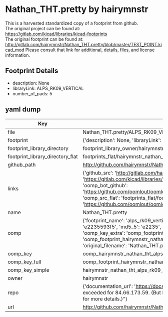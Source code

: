 # Nathan_THT.pretty by hairymnstr  
This is a harvested standardized copy of a footprint from github.  
The original project can be found at:  
https://gitlab.com/kicad/libraries/kicad-footprints  
The original footprint can be found at:
http://gitlab.com/hairymnstr/Nathan_THT.pretty/blob/master/TEST_POINT.kicad_mod
Please consult that link for additional, details, files, and license information.  
## Footprint Details
* description: None  
* libraryLink: ALPS_RK09_VERTICAL  
* number_of_pads: 5  
## yaml dump  
| Key | Value |  
| --- | --- |  
| file | Nathan_THT.pretty/ALPS_RK09_VERTICAL.kicad_mod |  
| footprint | {'description': None, 'libraryLink': 'ALPS_RK09_VERTICAL', 'number_of_pads': 5} |  
| footprint_library_directory | footprint_library_owner/hairymnstr_Nathan_THT.pretty |  
| footprint_library_directory_flat | footprints_flat/hairymnstr_nathan_tht_alps_rk09_vertical/working |  
| github_path | http://github.com/hairymnstr/Nathan_THT.pretty/blob/master/ALPS_RK09_VERTICAL.kicad_mod |  
| links | {'github_src': 'http://gitlab.com/hairymnstr/Nathan_THT.pretty/blob/master/TEST_POINT.kicad_mod', 'github_src_repo': 'https://gitlab.com/kicad/libraries/kicad-footprints', 'oomp_bot': 'footprints/hairymnstr_nathan_tht_alps_rk09_vertical/working', 'oomp_bot_github': 'https://github.com/oomlout/oomlout_oomp_footprint_bot/tree/main/footprints/hairymnstr_nathan_tht_alps_rk09_vertical/working', 'oomp_src_flat': 'footprints_flat/footprints_flat/hairymnstr_nathan_tht_alps_rk09_vertical/working', 'oomp_src_flat_github': 'https://github.com/oomlout/oomlout_oomp_footprint_src/tree/main/footprints_flat/hairymnstr_nathan_tht_alps_rk09_vertical/working'} |  
| name | Nathan_THT.pretty |  
| oomp | {'footprint_name': 'alps_rk09_vertical', 'library_name': 'nathan_tht', 'md5': 'e2235593f5c672e2a3e90c48f03525e7', 'md5_10': 'e2235593f5', 'md5_5': 'e2235', 'md5_6': 'e22355', 'oomp_key': 'oomp_hairymnstr_nathan_tht_alps_rk09_vertical', 'oomp_key_extra': 'oomp_footprint_hairymnstr_nathan_tht_alps_rk09_vertical', 'oomp_key_full': 'oomp_footprint_hairymnstr_nathan_tht_alps_rk09_vertical_e22355', 'oomp_key_simple': 'hairymnstr_nathan_tht_alps_rk09_vertical', 'original_filename': 'Nathan_THT.pretty/ALPS_RK09_VERTICAL.kicad_mod', 'owner_name': 'hairymnstr'} |  
| oomp_key | oomp_hairymnstr_nathan_tht_alps_rk09_vertical |  
| oomp_key_full | oomp_footprint_hairymnstr_nathan_tht_alps_rk09_vertical |  
| oomp_key_simple | hairymnstr_nathan_tht_alps_rk09_vertical |  
| owner | hairymnstr |  
| repo | {'documentation_url': 'https://docs.github.com/rest/overview/resources-in-the-rest-api#rate-limiting', 'message': "API rate limit exceeded for 84.66.173.59. (But here's the good news: Authenticated requests get a higher rate limit. Check out the documentation for more details.)"} |  
| url | http://github.com/hairymnstr/Nathan_THT.pretty |  

